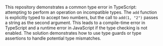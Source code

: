 This repository demonstrates a common type error in TypeScript: attempting to perform an operation on incompatible types.  The `add` function is explicitly typed to accept two numbers, but the call to `add(1, "2")` passes a string as the second argument. This leads to a compile-time error in TypeScript and a runtime error in JavaScript if the type checking is not enabled. The solution demonstrates how to use type guards or type assertions to handle potential type mismatches.